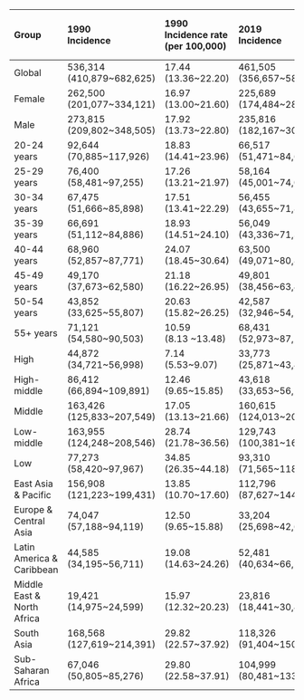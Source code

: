 |Group                      |1990<br>Incidence            |1990<br>Incidence rate (per 100,000) |2019<br>Incidence            |2019<br>Incidence rate (per 100,000) |2021<br>Incidence           |2021<br>Incidence rate (per 100,000) |AAPC (95%CI)<br>1990-2019 |AAPC (95%CI)<br>2019-2021 |
|:--------------------------|:----------------------------|:------------------------------------|:----------------------------|:------------------------------------|:---------------------------|:------------------------------------|:-------------------------|:-------------------------|
|Global                     |536,314<br>(410,879~682,625) |17.44<br>(13.36~22.20)               |461,505<br>(356,657~587,642) |9.00<br>(6.96~11.46)                 |142,012<br>(94,990~211,508) |2.70<br>(1.81~4.02)                  |-0.45 (-0.62~-0.28)***    |-44.53 (-45.93~-43.10)*** |
|Female                     |262,500<br>(201,077~334,121) |16.97<br>(13.00~21.60)               |225,689<br>(174,484~287,347) |8.72<br>(6.74~11.10)                 |70,040<br>(46,791~103,811)  |2.64<br>(1.76~3.91)                  |-0.45 (-0.61~-0.28)***    |-44.30 (-45.91~-42.65)*** |
|Male                       |273,815<br>(209,802~348,505) |17.92<br>(13.73~22.80)               |235,816<br>(182,167~300,295) |9.29<br>(7.18~11.83)                 |71,972<br>(48,164~107,704)  |2.77<br>(1.85~4.14)                  |-0.45 (-0.62~-0.28)***    |-44.77 (-45.97~-43.53)*** |
|20-24 years                |92,644<br>(70,885~117,926)   |18.83<br>(14.41~23.96)               |66,517<br>(51,471~84,625)    |11.18<br>(8.65 ~14.22)               |22,918<br>(15,445~33,718)   |3.84 <br>(2.59 ~5.65 )               |-0.92 (-1.06~-0.77)***    |-41.31 (-45.24~-37.10)*** |
|25-29 years                |76,400<br>(58,481~97,255)    |17.26<br>(13.21~21.97)               |58,164<br>(45,001~74,018)    |9.77 <br>(7.56 ~12.43)               |19,152<br>(12,815~28,318)   |3.26 <br>(2.18 ~4.81 )               |-0.87 (-1.04~-0.71)***    |-42.63 (-45.76~-39.33)*** |
|30-34 years                |67,475<br>(51,666~85,898)    |17.51<br>(13.41~22.29)               |56,455<br>(43,655~71,873)    |9.42 <br>(7.29 ~12.00)               |17,849<br>(11,910~26,509)   |2.95 <br>(1.97 ~4.39 )               |-0.69 (-0.82~-0.55)***    |-43.80 (-45.94~-41.57)*** |
|35-39 years                |66,691<br>(51,112~84,886)    |18.93<br>(14.51~24.10)               |56,049<br>(43,336~71,348)    |10.44<br>(8.07 ~13.29)               |17,619<br>(11,713~26,305)   |3.14 <br>(2.09 ~4.69 )               |-0.55 (-0.66~-0.43)***    |-43.97 (-45.70~-42.17)*** |
|40-44 years                |68,960<br>(52,857~87,771)    |24.07<br>(18.45~30.64)               |63,500<br>(49,071~80,848)    |12.98<br>(10.03~16.53)               |19,271<br>(12,823~28,840)   |3.85 <br>(2.56 ~5.77 )               |-0.30 (-0.42~-0.18)***    |-44.96 (-46.11~-43.79)*** |
|45-49 years                |49,170<br>(37,673~62,580)    |21.18<br>(16.22~26.95)               |49,801<br>(38,456~63,442)    |10.57<br>(8.16 ~13.46)               |14,407<br>(9,667~21,572)    |3.04 <br>(2.04 ~4.56 )               |0.11 (-0.03~0.26)         |-46.33 (-46.80~-45.86)*** |
|50-54 years                |43,852<br>(33,625~55,807)    |20.63<br>(15.82~26.25)               |42,587<br>(32,946~54,275)    |9.80 <br>(7.58 ~12.49)               |11,939<br>(7,962~17,939)    |2.68 <br>(1.79 ~4.03 )               |0.10 (-0.17~0.38)         |-46.92 (-47.43~-46.42)*** |
|55+ years                  |71,121<br>(54,580~90,503)    |10.59<br>(8.13 ~13.48)               |68,431<br>(52,973~87,217)    |4.87 <br>(3.77 ~6.20 )               |18,855<br>(12,528~28,391)   |1.27 <br>(0.84 ~1.91 )               |-0.08 (-0.43~0.28)        |-47.47 (-48.84~-46.07)*** |
|High                       |44,872<br>(34,721~56,998)    |7.14<br>(5.53~9.07)                  |33,773<br>(25,871~43,498)    |3.96<br>(3.04~5.10)                  |3,397<br>(2,139~5,515)      |0.39<br>(0.25~0.64)                  |-2.02 (-2.44~-1.59)***    |-68.28 (-81.19~-46.50)*** |
|High-middle                |86,412<br>(66,894~109,891)   |12.46<br>(9.65~15.85)                |43,618<br>(33,653~56,173)    |4.39<br>(3.38~5.65)                  |6,218<br>(4,108~8,795)      |0.62<br>(0.41~0.88)                  |-2.42 (-2.92~-1.92)***    |-62.23 (-72.00~-49.06)*** |
|Middle                     |163,426<br>(125,833~207,549) |17.05<br>(13.13~21.66)               |160,615<br>(124,013~204,288) |9.67<br>(7.47~12.30)                 |36,727<br>(22,923~56,692)   |2.16<br>(1.35~3.34)                  |0.09 (-0.24~0.42)         |-52.17 (-53.77~-50.51)*** |
|Low-middle                 |163,955<br>(124,248~208,546) |28.74<br>(21.78~36.56)               |129,743<br>(100,381~164,790) |11.65<br>(9.01~14.80)                |50,506<br>(29,414~81,037)   |4.37<br>(2.54~7.01)                  |-0.40 (-0.59~-0.22)***    |-37.61 (-47.13~-26.37)*** |
|Low                        |77,273<br>(58,420~97,967)    |34.85<br>(26.35~44.18)               |93,310<br>(71,565~118,787)   |18.59<br>(14.26~23.67)               |45,130<br>(32,674~62,258)   |8.46<br>(6.13~11.68)                 |0.63 (0.47~0.78)***       |-30.46 (-38.84~-20.93)*** |
|East Asia & Pacific        |156,908<br>(121,223~199,431) |13.85<br>(10.70~17.60)               |112,796<br>(87,627~144,489)  |6.46<br>(5.02~8.28)                  |11,261<br>(6,855~17,158)    |0.64<br>(0.39~0.97)                  |-1.37 (-1.71~-1.03)***    |-68.40 (-77.19~-56.22)*** |
|Europe & Central Asia      |74,047<br>(57,188~94,119)    |12.50<br>(9.65~15.88)                |33,204<br>(25,698~42,682)    |4.71<br>(3.65~6.06)                  |2,669<br>(1,767~3,783)      |0.38<br>(0.25~0.54)                  |-3.08 (-3.73~-2.42)***    |-71.64 (-84.66~-47.56)*** |
|Latin America & Caribbean  |44,585<br>(34,195~56,711)    |19.08<br>(14.63~24.26)               |52,481<br>(40,634~66,562)    |11.97<br>(9.27~15.19)                |9,761<br>(5,299~16,676)     |2.17<br>(1.18~3.70)                  |-0.19 (-1.05~0.68)        |-56.84 (-58.81~-54.77)*** |
|Middle East & North Africa |19,421<br>(14,975~24,599)    |15.97<br>(12.32~20.23)               |23,816<br>(18,441~30,416)    |8.26<br>(6.40~10.55)                 |6,316<br>(3,568~11,164)     |2.11<br>(1.19~3.73)                  |1.39 (0.60~2.19)***       |-48.48 (-56.24~-39.35)*** |
|South Asia                 |168,568<br>(127,619~214,391) |29.82<br>(22.57~37.92)               |118,326<br>(91,404~150,159)  |10.33<br>(7.98~13.11)                |60,486<br>(26,582~111,269)  |5.07<br>(2.23~9.33)                  |-0.34 (-0.69~0.02)        |-28.50 (-47.42~-2.78)*    |
|Sub-Saharan Africa         |67,046<br>(50,805~85,276)    |29.80<br>(22.58~37.91)               |104,999<br>(80,481~133,686)  |20.11<br>(15.41~25.60)               |49,437<br>(35,899~69,536)   |8.92<br>(6.48~12.54)                 |1.50 (1.33~1.67)***       |-31.39 (-40.21~-21.26)*** |
